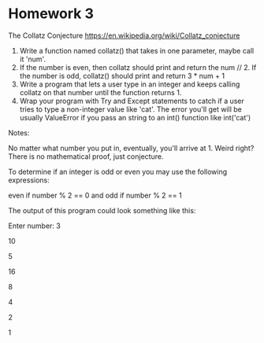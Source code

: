 # Homework 3

The Collatz Conjecture
https://en.wikipedia.org/wiki/Collatz_conjecture

1. Write a function named collatz() that takes in one parameter, maybe call it 'num'.
2. If the number is even, then collatz should print and return the num // 2. If the number is odd, collatz() should print and return 3 * num + 1
3. Write a program that lets a user type in an integer and keeps calling collatz on that number until the function returns 1. 
4. Wrap your program with Try and Except statements to catch if a user tries to type a non-integer value like 'cat'. The error you'll get will be usually ValueError if you pass an string to an int() function like int('cat')

Notes:

No matter what number you put in, eventually, you'll arrive at 1. Weird right? There is no mathematical proof, just conjecture.

To determine if an integer is odd or even you may use the following expressions:

even if number % 2 == 0
and odd if number % 2 == 1


The output of this program could look something like this:

Enter number:
3

10

5

16

8

4

2

1
